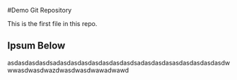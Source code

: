 #Demo Git Repository

This is the first file in this repo.

## Ipsum Below

asdasdasdasdsadasdasdasdasdasdasdasdsadasdasdasasdasdasdasdasdwwwasdwasdwazdwasdwasdwawadwawd